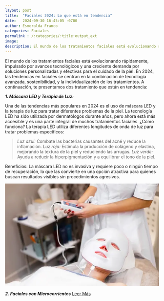 ```yaml
---
layout: post
title:  "Faciales 2024: Lo que está en tendencia"
date:   2024-09-30 16:45:05 -0700
author: Esmeralda Franco
categories: Faciales
permalink : /:categories/:title:output_ext
image: 
description: El mundo de los tratamientos faciales está evolucionando rápidamente, impulsado por avances tecnológicos y una creciente demanda por soluciones personalizadas y efectivas para el cuidado de la piel.
---
```


El mundo de los tratamientos faciales está evolucionando rápidamente, impulsado por avances tecnológicos y una creciente demanda por soluciones personalizadas y efectivas para el cuidado de la piel. En 2024, las tendencias en faciales se centran en la combinación de tecnología avanzada, sostenibilidad, y la individualización de los tratamientos. A continuación, te presentamos dos tratamiento que están en tendencia:

***1. Máscara LED y Terapia de Luz:***

Una de las tendencias más populares en 2024 es el uso de máscara LED y la terapia de luz para tratar diferentes problemas de la piel. La tecnología LED ha sido utilizada por dermatólogos durante años, pero ahora está más accesible y es una parte integral de muchos tratamientos faciales.
¿Cómo funciona? La terapia LED utiliza diferentes longitudes de onda de luz para tratar problemas específicos:

>*Luz azul:* Combate las bacterias causantes del acné y reduce la inflamación.
>*Luz roja:* Estimula la producción de colágeno y elastina, mejorando la textura de la piel y reduciendo las arrugas.
>*Luz verde:* Ayuda a reducir la hiperpigmentación y a equilibrar el tono de la piel.

Beneficios: La máscara LED no es invasiva y requiere poco o ningún tiempo de recuperación, lo que las convierte en una opción atractiva para quienes buscan resultados visibles sin procedimientos agresivos.

<img src="/img/blog/Mascara-LED-y-Terapia-de-Luz.jpg.webp" class="img-fluid" alt="Máscara LED y Terapia de Luz">

***2. Faciales con Microcorrientes***
[Leer Más](/faciales/faciales-con-microcorrientes.html)
    

